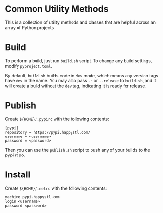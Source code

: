 # Common Utility Methods

This is a collection of utility methods and classes that are helpful across an array of Python projects.

# Build

To perform a build, just run `build.sh` script. To change any build settings, modify `pyproject.toml`.

By default, `build.sh` builds code in `dev` mode, which means any version tags have `dev` in the name. You may also pass `-r` or `--release` to `build.sh`, and it will create a build without the `dev` tag, indicating it is ready for release.

# Publish

Create `${HOME}/.pypirc` with the following contents:

    [pypi]
    repository = https://pypi.happystl.com/
    username = <username>
    password = <password>

Then you can use the `publish.sh` script to push any of your builds to the pypi repo.

# Install

Create `${HOME}/.netrc` with the following contents:

    machine pypi.happystl.com
    login <username>
    password <password>
